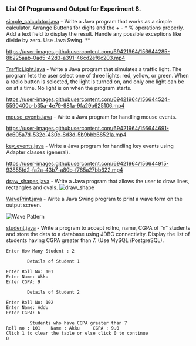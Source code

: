 ### List Of Programs and Output for Experiment 8.

[simple_calculator.java](https://github.com/akkupy/JavaS3/blob/master/Java_Exp_8/simple_calculator.java) - Write a Java program that works as a simple calculator. Arrange Buttons for digits and the + - * % operations properly. Add a text field to display the result. Handle any possible exceptions like divide by zero. Use Java Swing. **


https://user-images.githubusercontent.com/69421964/156644285-8b225aab-0ad5-42d3-a391-46cd2ef6c203.mp4



[TrafficLight.java](https://github.com/akkupy/JavaS3/blob/master/Java_Exp_8/TrafficLight.java) - Write a Java program that simulates a traffic light. The program lets the user select one of three lights: red, yellow, or green. When a radio button is selected, the light is turned on, and only one light can be on at a time. No light is on when the program starts.


https://user-images.githubusercontent.com/69421964/156644524-5590400b-b35a-4e79-981a-9fa29b625106.mp4



[mouse_events.java](https://github.com/akkupy/JavaS3/blob/master/Java_Exp_8/mouse_events.java) - Write a Java program for handling mouse events.
 


https://user-images.githubusercontent.com/69421964/156644691-de605a7d-532e-430e-8d3d-5b9bbb68521a.mp4


[key_events.java](https://github.com/akkupy/JavaS3/blob/master/Java_Exp_8/key_events.java) - Write a Java program for handling key events using Adapter classes (general).



https://user-images.githubusercontent.com/69421964/156644915-93855fd2-fa2a-43b7-a80b-f765a27bb622.mp4


[draw_shapes.java](https://github.com/akkupy/JavaS3/blob/master/Java_Exp_8/draw_shapes.java) - Write a Java program that allows the user to draw lines, rectangles and ovals.
![draw_shape](https://user-images.githubusercontent.com/69421964/156879158-72ce9e2a-e795-4713-9ef2-3ff9ab532416.png)


[WavePrint.java](https://github.com/akkupy/JavaS3/blob/master/Java_Exp_8/WavePrint.java) - Write a Java Swing program to print a wave form on the output screen.

![Wave Pattern](https://user-images.githubusercontent.com/69421964/156873054-07c5f514-8fd7-481c-999b-0121b4011699.png)

[student.java](https://github.com/akkupy/JavaS3/blob/master/Java_Exp_9/student.java) - Write a program to accept rollno, name, CGPA of “n” students and store the data to a database using JDBC connectivity. Display the list of students having CGPA greater than 7. (Use MySQL /PostgreSQL).
```
Enter How Many Student : 2

        Details of Student 1

Enter Roll No: 101
Enter Name: Akku
Enter CGPA: 9

        Details of Student 2

Enter Roll No: 102
Enter Name: Addu
Enter CGPA: 6

         Students who have CGPA greater than 7
Roll no : 101    Name : Akku     CGPA : 9.0
Click 1 to clear the table or else click 0 to continue
0

```   
